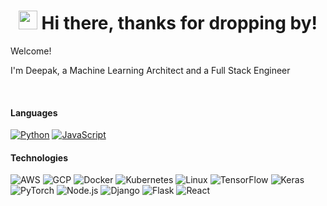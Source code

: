 <h1 align="center" width="100%"><img src="https://emojis.slackmojis.com/emojis/images/1531849430/4246/blob-sunglasses.gif?1531849430" width="30"/> Hi there, thanks for dropping by!</h1>

<p>Welcome! </p>

<p>I'm Deepak, a Machine Learning Architect and a Full Stack Engineer</p>

</br>

#### Languages

[![Python](https://img.shields.io/badge/-Python-fff?&logo=python)](https://github.com/adamalston?tab=repositories&q=&type=&language=python)
[![JavaScript](https://img.shields.io/badge/-JavaScript-fff?&logo=JavaScript&logoColor=ddc508)](https://github.com/adamalston?tab=repositories&q=&type=&language=javascript)

#### Technologies

![AWS](https://img.shields.io/badge/-AWS-fff?&logo=Amazon-AWS&logoColor=232F3E)
![GCP](https://img.shields.io/badge/-GCP-fff?&logo=Google-GCP&logoColor=232F3E)
![Docker](https://img.shields.io/badge/-Docker-fff?&logo=Docker)
![Kubernetes](https://img.shields.io/badge/-Kubernetes-fff?&logo=Kubernetes)
![Linux](https://img.shields.io/badge/-Linux-fff?&logo=linux&logoColor=000)
![TensorFlow](https://img.shields.io/badge/-TensorFlow-fff?&logo=tensorflow)
![Keras](https://img.shields.io/badge/-Keras-fff?&logo=keras)
![PyTorch](https://img.shields.io/badge/-PyTorch-fff?&logo=pytorch)
![Node.js](https://img.shields.io/badge/-Node.js-fff?&logo=node.js)
![Django](https://img.shields.io/badge/-Django-fff?&logo=django)
![Flask](https://img.shields.io/badge/-Flask-fff?&logo=flask)
![React](https://img.shields.io/badge/-React-fff?&logo=React)

